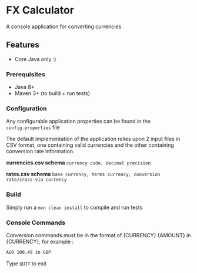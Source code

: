 # FX Calculator

A console application for converting currencies


## Features

* Core Java only :)

### Prerequisites

* Java 8+
* Maven 3+ (to build + run tests)

### Configuration
Any configurable application properties can be found in the `config.properties` file

The default implementation of the application relies upon 2 input files in CSV format, one containing valid currencies 
and the other containing conversion rate information.

**currencies.csv schema**
`currency code, decimal precision`

**rates.csv schema**
`base currency, terms currency, conversion rate/cross-via currency`

### Build
Simply run a `mvn clean install` to compile and run tests

### Console Commands
Conversion commands must be in the format of {CURRENCY} {AMOUNT} in {CURRENCY}, for example :
```bash
AUD 100.49 in GBP
```

Type `QUIT` to exit
